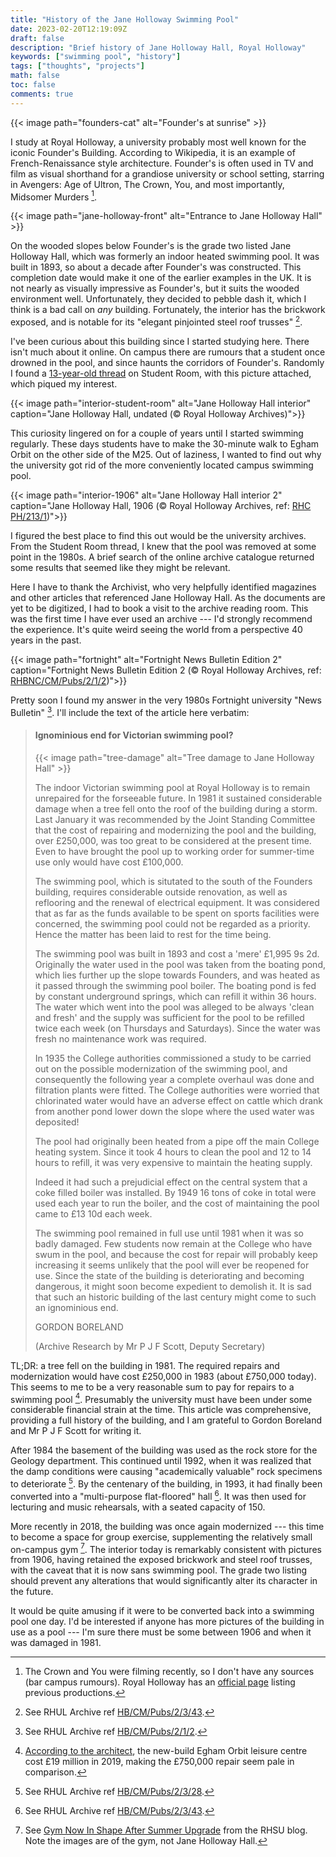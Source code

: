 ```yaml
---
title: "History of the Jane Holloway Swimming Pool"
date: 2023-02-20T12:19:09Z
draft: false
description: "Brief history of Jane Holloway Hall, Royal Holloway"
keywords: ["swimming pool", "history"]
tags: ["thoughts", "projects"]
math: false
toc: false
comments: true
---
```


{{< image path="founders-cat" alt="Founder's at sunrise" >}}

I study at Royal Holloway, a university probably most well known for the iconic Founder's Building. According to Wikipedia, it is an example of French-Renaissance style architecture. Founder's is often used in TV and film as visual shorthand for a grandiose university or school setting, starring in Avengers: Age of Ultron, The Crown, You, and most importantly, Midsomer Murders [^1].

[^1]: The Crown and You were filming recently, so I don't have any sources (bar campus rumours). Royal Holloway has an [official page](https://www.royalholloway.ac.uk/about-us/our-history/our-story/in-tv-and-film/) listing previous productions.

{{< image path="jane-holloway-front" alt="Entrance to Jane Holloway Hall" >}}

On the wooded slopes below Founder's is the grade two listed Jane Holloway Hall, which was formerly an indoor heated swimming pool. It was built in 1893, so about a decade after Founder's was constructed. This completion date would make it one of the earlier examples in the UK. It is not nearly as visually impressive as Founder's, but it suits the wooded environment well. Unfortunately, they decided to pebble dash it, which I think is a bad call on _any_ building. Fortunately, the interior has the brickwork exposed, and is notable for its "elegant pinjointed steel roof trusses" [^4].

I've been curious about this building since I started studying here. There isn't much about it online. On campus there are rumours that a student once drowned in the pool, and since haunts the corridors of Founder's. Randomly I found a [13-year-old thread](https://www.thestudentroom.co.uk/showthread.php?t=903291) on Student Room, with this picture attached, which piqued my interest.

{{< image path="interior-student-room" alt="Jane Holloway Hall interior" caption="Jane Holloway Hall, undated (© Royal Holloway Archives)">}}

This curiosity lingered on for a couple of years until I started swimming regularly. These days students have to make the 30-minute walk to Egham Orbit on the other side of the M25. Out of laziness, I wanted to find out why the university got rid of the more conveniently located campus swimming pool.

{{< image path="interior-1906" alt="Jane Holloway Hall interior 2" caption="Jane Holloway Hall, 1906 (© Royal Holloway Archives, ref: [RHC PH/213/1](https://www.flickr.com/photos/rhularchives/3811874334))">}}

I figured the best place to find this out would be the university archives. From the Student Room thread, I knew that the pool was removed at some point in the 1980s. A brief search of the online archive catalogue returned some results that seemed like they might be relevant.

Here I have to thank the Archivist, who very helpfully identified magazines and other articles that referenced Jane Holloway Hall. As the documents are yet to be digitized, I had to book a visit to the archive reading room. This was the first time I have ever used an archive --- I'd strongly recommend the experience. It's quite weird seeing the world from a perspective 40 years in the past.

{{< image path="fortnight" alt="Fortnight News Bulletin Edition 2" caption="Fortnight News Bulletin Edition 2 (© Royal Holloway Archives, ref: [RHBNC/CM/Pubs/2/1/2](http://185.121.204.135/archives/#/details/ecatalogue/9361))">}}

Pretty soon I found my answer in the very 1980s Fortnight university "News Bulletin" [^6]. I'll include the text of the article here verbatim:

[^6]: See RHUL Archive ref [HB/CM/Pubs/2/1/2](http://185.121.204.135/archives/#/details/ecatalogue/9361).

> #### Ignominious end for Victorian swimming pool?
>
> {{< image path="tree-damage" alt="Tree damage to Jane Holloway Hall" >}}
>
> The indoor Victorian swimming pool at Royal Holloway is to remain unrepaired for the forseeable future. In 1981 it sustained considerable damage when a tree fell onto the roof of the building during a storm. Last January it was recommended by the Joint Standing Committee that the cost of repairing and modernizing the pool and the building, over £250,000, was too great to be considered at the present time. Even to have brought the pool up to working order for summer-time use only would have cost £100,000.
>
> The swimming pool, which is situtated to the south of the Founders building, requires considerable outside renovation, as well as reflooring and the renewal of electrical equipment. It was considered that as far as the funds available to be spent on sports facilities were concerned, the swimming pool could not be regarded as a priority. Hence the matter has been laid to rest for the time being.
>
> The swimming pool was built in 1893 and cost a 'mere' £1,995 9s 2d. Originally the water used in the pool was taken from the boating pond, which lies further up the slope towards Founders, and was heated as it passed through the swimming pool boiler. The boating pond is fed by constant underground springs, which can refill it within 36 hours. The water which went into the pool was alleged to be always 'clean and fresh' and the supply was sufficient for the pool to be refilled twice each week (on Thursdays and Saturdays). Since the water was fresh no maintenance work was required.
>
> In 1935 the College authorities commissioned a study to be carried out on the possible modernization of the swimming pool, and consequently the following year a complete overhaul was done and filtration plants were fitted. The College authorities were worried that chlorinated water would have an adverse effect on cattle which drank from another pond lower down the slope where the used water was deposited!
>
> The pool had originally been heated from a pipe off the main College heating system. Since it took 4 hours to clean the pool and 12 to 14 hours to refill, it was very expensive to maintain the heating supply.
>
> Indeed it had such a prejudicial effect on the central system that a coke filled boiler was installed. By 1949 16 tons of coke in total were used each year to run the boiler, and the cost of maintaining the pool came to £13 10d each week.
>
> The swimming pool remained in full use until 1981 when it was so badly damaged. Few students now remain at the College who have swum in the pool, and because the cost for repair will probably keep increasing it seems unlikely that the pool will ever be reopened for use. Since the state of the building is deteriorating and becoming dangerous, it might soon become expedient to demolish it. It is sad that such an historic building of the last century might come to such an ignominious end.
>
> GORDON BORELAND
>
> (Archive Research by Mr P J F Scott, Deputy Secretary)

TL;DR: a tree fell on the building in 1981. The required repairs and modernization would have cost £250,000 in 1983 (about £750,000 today). This seems to me to be a very reasonable sum to pay for repairs to a swimming pool [^2]. Presumably the university must have been under some considerable financial strain at the time. This article was comprehensive, providing a full history of the building, and I am grateful to Gordon Boreland and Mr P J F Scott for writing it. 

[^2]: [According to the architect](https://web.archive.org/web/20230214222905if_/https://watsonbatty.com/wp-content/uploads/2017/06/WBA-Sport-and-Leisure-2019-Final-Int-SML-1.pdf#page=7), the new-build Egham Orbit leisure centre cost £19 million in 2019, making the £750,000 repair seem pale in comparison.

After 1984 the basement of the building was used as the rock store for the Geology department. This continued until 1992, when it was realized that the damp conditions were causing "academically valuable" rock specimens to deteriorate [^3]. By the centenary of the building, in 1993, it had finally been converted into a "multi-purpose flat-floored" hall [^4]. It was then used for lecturing and music rehearsals, with a seated capacity of 150.

[^3]: See RHUL Archive ref [HB/CM/Pubs/2/3/28](http://185.121.204.135/archives/#/details/ecatalogue/10914).
[^4]: See RHUL Archive ref [HB/CM/Pubs/2/3/43](http://185.121.204.135/archives/#/details/ecatalogue/9947).

More recently in 2018, the building was once again modernized --- this time to become a space for group exercise, supplementing the relatively small on-campus gym [^5]. The interior today is remarkably consistent with pictures from 1906, having retained the exposed brickwork and steel roof trusses, with the caveat that it is now sans swimming pool. The grade two listing should prevent any alterations that would significantly alter its character in the future.

It would be quite amusing if it were to be converted back into a swimming pool one day. I'd be interested if anyone has more pictures of the building in use as a pool --- I'm sure there must be some between 1906 and when it was damaged in 1981.

[^5]: See [Gym Now In Shape After Summer Upgrade](https://web.archive.org/web/20210123225056/https://www.su.rhul.ac.uk/news/article/surhul/Blog-Gym-Now-In-Shape-After-Summer-Upgrades/) from the RHSU blog. Note the images are of the gym, not Jane Holloway Hall.
